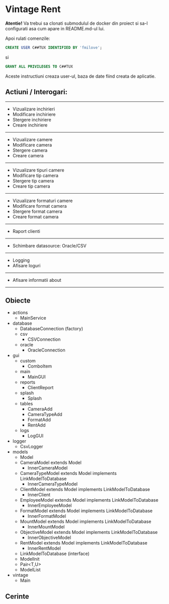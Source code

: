 # Vintage Rent
**Atentie!** Va trebui sa clonati submodulul de docker din proiect si sa-l configurati asa cum apare in README.md-ul lui.

Apoi rulati comenzile:
```sql
CREATE USER C##TUX IDENTIFIED BY 'fmilove';
```
si
```sql
GRANT ALL PRIVILEGES TO C##TUX
```

Aceste instructiuni creaza user-ul, baza de date fiind creata de aplicatie.

## Actiuni / Interogari:
___
- Vizualizare inchirieri
- Modificare inchiriere
- Stergere inchiriere
- Creare inchiriere
___
- Vizualizare camere
- Modificare camera
- Stergere camera
- Creare camera
___
- Vizualizare tipuri camere
- Modificare tip camera
- Stergere tip camera
- Creare tip camera
___
- Vizualizare formaturi camere
- Modificare format camera
- Stergere format camera
- Creare format camera
___
- Raport clienti
___
- Schimbare datasource: Oracle/CSV
___
- Logging
- Afisare loguri
___
- Afisare informatii about
___

## Obiecte
- actions
  - MainService
- database
  - DatabaseConnection (factory)
  - csv
    - CSVConnection
  - oracle
    - OracleConnection
- gui
  - custom
    - ComboItem
  - main
    - MainGUI
  - reports
    - ClientReport
  - splash
    - Splash
  - tables
    - CameraAdd
    - CameraTypeAdd
    - FormatAdd
    - RentAdd
  - logs
    - LogGUI
- logger
  - CsvLogger
- models
  - Model
  - CameraModel extends Model
    - InnerCameraModel
  - CameraTypeModel extends Model implements LinkModelToDatabase
    - InnerCameraTypeModel
  - ClientModel extends Model implements LinkModelToDatabase
    - InnerClient
  - EmployeeModel extends Model implements LinkModelToDatabase
    - InnerEmployeeModel
  - FormatModel extends Model implements LinkModelToDatabase
    - InnerFormatModel
  - MountModel extends Model implements LinkModelToDatabase
    - InnerMountModel
  - ObjectiveModel extends Model implements LinkModelToDatabase
    - InnerObjectiveModel
  - RentModel extends Model implements LinkModelToDatabase
    - InnerRentModel
  - LinkModelToDatabase (interface)
  - ModelInit
  - Pair<T,U>
  - ModelList<T>
- vintage
  - Main
  
## Cerinte
